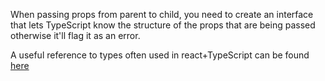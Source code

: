 When passing props from parent to child, you need to create an interface that lets TypeScript know the structure of the props that are being passed otherwise it'll flag it as an error. 

A useful reference to types often used in react+TypeScript can be found [here](https://react-typescript-cheatsheet.netlify.app/docs/basic/getting-started/basic_type_example/)

